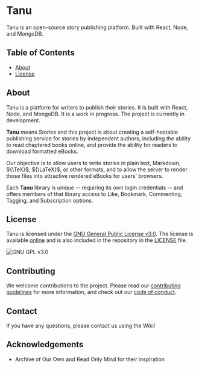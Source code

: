 # Tanu

Tanu is an open-source story publishing platform. Built with React, Node, and MongoDB.

## Table of Contents

- [About](#about)
- [License](#license)

## About <a name = "about"></a>

Tanu is a platform for writers to publish their stories. It is built with React, Node, and MongoDB. It is a work in progress. The project is currently in development.

**Tanu** means _Stories_ and this project is about creating a self-hostable publishing service for stories by independent authors, including the ability to read chaptered books online, and provide the ability for readers to download formatted eBooks.

Our objective is to allow users to write stories in plain text, Markdown, ${\TeX}$, ${\LaTeX}$, or other formats, and to allow the server to render those files into attractive rendered eBooks for users' browsers.

Each **Tanu** library is unique -- requiring its own login credentials -- and offers members of that library access to Like, Bookmark, Commenting, Tagging, and Subscription options.

## License <a name = "license"></a>

Tanu is licensed under the [GNU General Public License v3.0](https://github.com/NewGaea/Tanu/blob/main/LICENSE). The license is available [online](https://www.gnu.org/licenses/gpl-3.0.en.html) and is also included in the repository in the [LICENSE](../LICENSE) file. 

![GNU GPL v3.0](https://www.gnu.org/graphics/gplv3-127x51.png)

## Contributing

We welcome contributions to the project. Please read our [contributing guidelines](CONTRIBUTING.md) for more information, and check out our [code of conduct](CODE_OF_CONDUCT.md).

## Contact

If you have any questions, please contact us using the Wiki!

## Acknowledgements

- Archive of Our Own and Read Only Mind for their inspiration